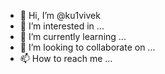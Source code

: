 - 👋 Hi, I’m @ku1vivek
- 👀 I’m interested in ...
- 🌱 I’m currently learning ...
- 💞️ I’m looking to collaborate on ...
- 📫 How to reach me ...

<!---
ku1vivek/ku1vivek is a ✨ special ✨ repository because its `README.md` (this file) appears on your GitHub profile.
You can click the Preview link to take a look at your changes.
--->
